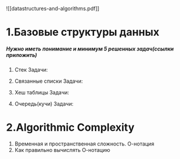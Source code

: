 ![[datastructures-and-algorithms.pdf]]

# 1.Базовые структуры данных
##### Нужно иметь понимание и минимум 5 решенных задач(ссылки приложить)

1. Стек
Задачи:

2. Связанные списки
Задачи:

3. Хеш таблицы
Задачи:

4. Очередь(кучи)
Задачи:


# 2.Algorithmic Complexity

1. Временная и пространственная сложность. О-нотация
2. Как правильно вычислять О-нотацию




